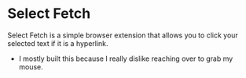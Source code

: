 # Select Fetch

Select Fetch is a simple browser extension that allows you to click your
selected text if it is a hyperlink.

- I mostly built this because I really dislike reaching over to grab my mouse.
